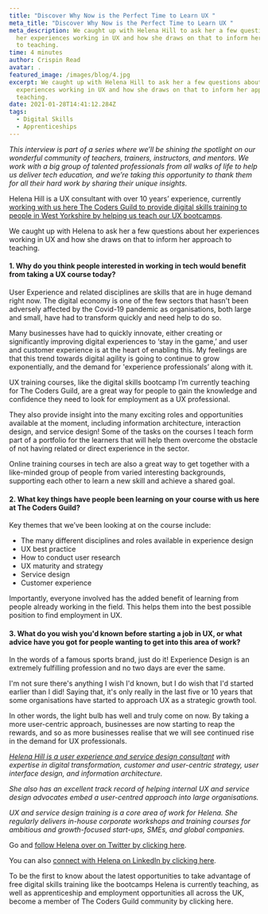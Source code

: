 ```yaml
---
title: "Discover Why Now is the Perfect Time to Learn UX "
meta_title: "Discover Why Now is the Perfect Time to Learn UX "
meta_description: We caught up with Helena Hill to ask her a few questions about
  her experiences working in UX and how she draws on that to inform her approach
  to teaching.
time: 4 minutes
author: Crispin Read
avatar: .
featured_image: /images/blog/4.jpg
excerpt: We caught up with Helena Hill to ask her a few questions about her
  experiences working in UX and how she draws on that to inform her approach to
  teaching.
date: 2021-01-28T14:41:12.284Z
tags:
  - Digital Skills
  - Apprenticeships
---
```

*This interview is part of a series where we’ll be shining the spotlight on our wonderful community of teachers, trainers, instructors, and mentors. We work with a big group of talented professionals from all walks of life to help us deliver tech education, and we’re taking this opportunity to thank them for all their hard work by sharing their unique insights.*



Helena Hill is a UX consultant with over 10 years’ experience, currently [working with us here The Coders Guild to provide digital skills training to people in West Yorkshire by helping us teach our UX bootcamps](https://thecodersguild.org.uk/blog/free-course-discover-user-experience-design/). 

We caught up with Helena to ask her a few questions about her experiences working in UX and how she draws on that to inform her approach to teaching.  

#### 1. Why do you think people interested in working in tech would benefit from taking a UX course today? 

User Experience and related disciplines are skills that are in huge demand right now. The digital economy is one of the few sectors that hasn't been adversely affected by the Covid-19 pandemic as organisations, both large and small, have had to transform quickly and need help to do so. 

Many businesses have had to quickly innovate, either creating or significantly improving digital experiences to ‘stay in the game,’ and user and customer experience is at the heart of enabling this. My feelings are that this trend towards digital agility is going to continue to grow exponentially, and the demand for 'experience professionals’ along with it.

UX training courses, like the digital skills bootcamp I’m currently teaching for The Coders Guild, are a great way for people to gain the knowledge and confidence they need to look for employment as a UX professional. 

They also provide insight into the many exciting roles and opportunities available at the moment, including information architecture, interaction design, and service design! Some of the tasks on the courses I teach form part of a portfolio for the learners that will help them overcome the obstacle of not having related or direct experience in the sector.

Online training courses in tech are also a great way to get together with a like-minded group of people from varied interesting backgrounds, supporting each other to learn a new skill and achieve a shared goal.

#### 2. What key things have people been learning on your course with us here at The Coders Guild?

Key themes that we’ve been looking at on the course include: 

* The many different disciplines and roles available in experience design
* UX best practice
* How to conduct user research
* UX maturity and strategy
* Service design 
* Customer experience 

Importantly, everyone involved has the added benefit of learning from people already working in the field. This helps them into the best possible position to find employment in UX. 

#### 3. What do you wish you'd known before starting a job in UX, or what advice have you got for people wanting to get into this area of work?

In the words of a famous sports brand, just do it! Experience Design is an extremely fulfilling profession and no two days are ever the same.

I'm not sure there's anything I wish I'd known, but I do wish that I'd started earlier than I did! Saying that, it's only really in the last five or 10 years that some organisations have started to approach UX as a strategic growth tool.

In other words, the light bulb has well and truly come on now. By taking a more user-centric approach, businesses are now starting to reap the rewards, and so as more businesses realise that we will see continued rise in the demand for UX professionals. 



*[Helena Hill is a user experience and service design consultant](https://www.helenahill.com/) with expertise in digital transformation, customer and user-centric strategy, user interface design, and information architecture.*

*She also has an excellent track record of helping internal UX and service design advocates embed a user-centred approach into large organisations.*

*UX and service design training is a core area of work for Helena. She regularly delivers in-house corporate workshops and training courses for ambitious and growth-focused start-ups, SMEs, and global companies.*



Go and [follow Helena over on Twitter by clicking here](https://twitter.com/HelenaHillUXCX). 

You can also [connect with Helena on LinkedIn by clicking here](https://www.linkedin.com/in/helenajhill/).

To be the first to know about the latest opportunities to take advantage of free digital skills training like the bootcamps Helena is currently teaching, as well as apprenticeship and employment opportunities all across the UK, become a member of The Coders Guild community by clicking here.